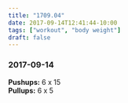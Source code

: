 ```yaml
---
title: "1709.04"
date: 2017-09-14T12:41:44-10:00
tags: ["workout", "body weight"]
draft: false
---
```


### 2017-09-14

**Pushups:** 6 x 15  
**Pullups:** 6 x 5
